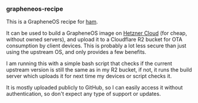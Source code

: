 ### grapheneos-recipe

This is a GrapheneOS recipe for [ham](https://github.com/antony-jr/ham).

It can be used to build a GrapheneOS image on [Hetzner Cloud](https://www.hetzner.com/cloud/) (for cheap, without owned servers), and upload it to a Cloudflare R2 bucket for OTA consumption by client devices. This is probably a lot less secure than just using the upstream OS, and only provides a few benefits.

I am running this with a simple bash script that checks if the current upstream version is still the same as in my R2 bucket, if not, it runs the build server which uploads it for next time my devices or script checks it.

It is mostly uploaded publicly to GitHub, so I can easily access it without authentication, so don't expect any type of support or updates.
